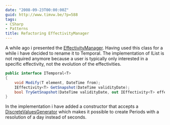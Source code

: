 ```yaml
---
date: "2008-09-23T00:00:00Z"
guid: http://www.timvw.be/?p=588
tags:
- CSharp
- Patterns
title: Refactoring EffectivityManager
---
```

A while ago i presented the [EffectivityManager](http://www.timvw.be/presenting-a-generic-effectivitymanager/). Having used this class for a while i have decided to rename it to Temporal<T>. The implementation of IList<T> is not required anymore because a user is typically only interested in a specific effectivity, not the evolution of the effectivities.

```csharp
public interface ITemporal<T>
{
	void Modify(T element, DateTime from);
	IEffectivity<T> GetSnapshot(DateTime validityDate);
	bool TryGetSnapshot(DateTime validityDate, out IEffectivity<T> effectivity);
}
```

In the implementation i have added a constructor that accepts a [DiscreteValuesGenerator<DateTime>](http://www.timvw.be/presenting-a-generic-discreterange/) which makes it possible to create Periods with a resolution of a day instead of seconds.
